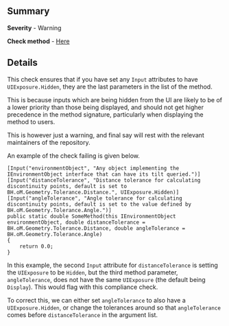 ## Summary

**Severity** - Warning

**Check method** - [Here](https://github.com/BHoM/Test_Toolkit/blob/main/CodeComplianceTest_Engine/Query/Checks/HiddenInputsAreLast.cs)

## Details

This check ensures that if you have set any `Input` attributes to have `UIExposure.Hidden`, they are the last parameters in the list of the method.

This is because inputs which are being hidden from the UI are likely to be of a lower priority than those being displayed, and should not get higher precedence in the method signature, particularly when displaying the method to users.

This is however just a warning, and final say will rest with the relevant maintainers of the repository.

An example of the check failing is given below.

```
[Input("environmentObject", "Any object implementing the IEnvironmentObject interface that can have its tilt queried.")]
[Input("distanceTolerance", "Distance tolerance for calculating discontinuity points, default is set to BH.oM.Geometry.Tolerance.Distance.", UIExposure.Hidden)]
[Input("angleTolerance", "Angle tolerance for calculating discontinuity points, default is set to the value defined by BH.oM.Geometry.Tolerance.Angle.")]
public static double SomeMethod(this IEnvironmentObject environmentObject, double distanceTolerance = BH.oM.Geometry.Tolerance.Distance, double angleTolerance = BH.oM.Geometry.Tolerance.Angle)
{
    return 0.0;
}

```

In this example, the second `Input` attribute for `distanceTolerance` is setting the `UIExposure` to be `Hidden`, but the third method parameter, `angleTolerance`, does not have the same `UIExposure` (the default being `Display`). This would flag with this compliance check.

To correct this, we can either set `angleTolerance` to also have a `UIExposure.Hidden`, or change the tolerances around so that `angleTolerance` comes before `distanceTolerance` in the argument list.